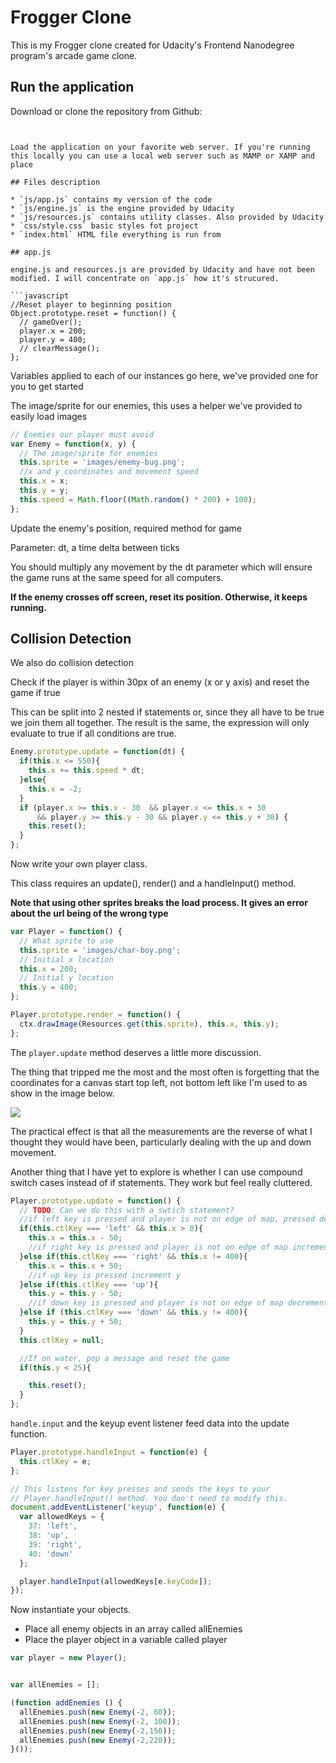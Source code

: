 # Frogger Clone

This is my Frogger clone created for Udacity's Frontend Nanodegree program's arcade game clone.

## Run the application

Download or clone the repository from Github:

```


Load the application on your favorite web server. If you're running this locally you can use a local web server such as MAMP or XAMP and place

## Files description

* `js/app.js` contains my version of the code
* `js/engine.js` is the engine provided by Udacity
* `js/resources.js` contains utility classes. Also provided by Udacity
* `css/style.css` basic styles fot project
* `index.html` HTML file everything is run from

## app.js

engine.js and resources.js are provided by Udacity and have not been modified. I will concentrate on `app.js` how it's strucured.

```javascript
//Reset player to beginning position
Object.prototype.reset = function() {
  // gameOver();
  player.x = 200;
  player.y = 400;
  // clearMessage();
};
```

Variables applied to each of our instances go here, we've provided one for you to get started

The image/sprite for our enemies, this uses a helper we've provided to easily load images

```javascript
// Enemies our player must avoid
var Enemy = function(x, y) {
  // The image/sprite for enemies
  this.sprite = 'images/enemy-bug.png';
  //x and y coordinates and movement speed
  this.x = x;
  this.y = y;
  this.speed = Math.floor((Math.random() * 200) + 100);
};
```

Update the enemy's position, required method for game

Parameter: dt, a time delta between ticks

You should multiply any movement by the dt parameter which will ensure the game runs at the same speed for all computers.

**If the enemy crosses off screen, reset its position. Otherwise, it keeps running.**


##  Collision Detection

We also do collision detection

Check if the player is within 30px of an enemy (x or y axis) and reset the game if true

This can be split into 2 nested if statements or, since they all have to be true we join them all together. The result is the same, the expression will only evaluate to true if all conditions are true.

```javascript
Enemy.prototype.update = function(dt) {
  if(this.x <= 550){
    this.x += this.speed * dt;
  }else{
    this.x = -2;
  }
  if (player.x >= this.x - 30  && player.x <= this.x + 30
      && player.y >= this.y - 30 && player.y <= this.y + 30) {
    this.reset();
  }
};
```

Now write your own player class.

This class requires an update(), render() and a handleInput() method.

**Note that using other sprites breaks the load process. It gives an error about the url being of the wrong type**

```javascript
var Player = function() {
  // What sprite to use
  this.sprite = 'images/char-boy.png';
  // Initial x location
  this.x = 200;
  // Initial y location
  this.y = 400;
};

Player.prototype.render = function() {
  ctx.drawImage(Resources.get(this.sprite), this.x, this.y);
};
```

The `player.update` method deserves a little more discussion.

The thing that tripped me the most and the most often is forgetting that the coordinates for a canvas start top left, not bottom left like I'm used to as show in the image below.

![](http://media.creativebloq.futurecdn.net/sites/creativebloq.com/files/images/2013/05/Hannah/canvas1.jpg)

The practical effect is that all the measurements are the reverse of what I thought they would have been, particularly dealing with the up and down movement.

Another thing that I have yet to explore is whether I can use compound switch cases instead of if statements. They work but feel really cluttered.

```javascript
Player.prototype.update = function() {
  // TODO: Can we do this with a swtich statement?
  //if left key is pressed and player is not on edge of map, pressed decrement x
  if(this.ctlKey === 'left' && this.x > 0){
    this.x = this.x - 50;
    //if right key is pressed and player is not on edge of map increment x
  }else if(this.ctlKey === 'right' && this.x != 400){
    this.x = this.x + 50;
    //if up key is pressed increment y
  }else if(this.ctlKey === 'up'){
    this.y = this.y - 50;
    //if down key is pressed and player is not on edge of map decrement y
  }else if (this.ctlKey === 'down' && this.y != 400){
    this.y = this.y + 50;
  }
  this.ctlKey = null;

  //If on water, pop a message and reset the game
  if(this.y < 25){

    this.reset();
  }
};
```
`handle.input` and the keyup event listener feed data into the update function.

```javascript
Player.prototype.handleInput = function(e) {
  this.ctlKey = e;
};

// This listens for key presses and sends the keys to your
// Player.handleInput() method. You don't need to modify this.
document.addEventListener('keyup', function(e) {
  var allowedKeys = {
    37: 'left',
    38: 'up',
    39: 'right',
    40: 'down'
  };

  player.handleInput(allowedKeys[e.keyCode]);
});
```

Now instantiate your objects.

* Place all enemy objects in an array called allEnemies
* Place the player object in a variable called player


```javascript
var player = new Player();


var allEnemies = [];

(function addEnemies () {
  allEnemies.push(new Enemy(-2, 60));
  allEnemies.push(new Enemy(-2, 100));
  allEnemies.push(new Enemy(-2,150));
  allEnemies.push(new Enemy(-2,220));
}());
```
